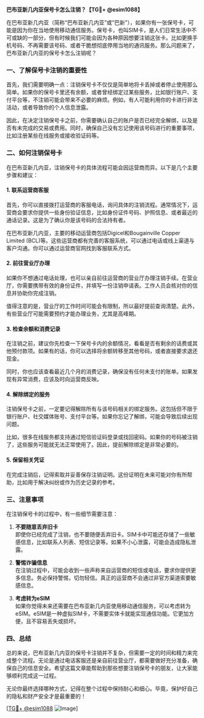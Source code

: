 **巴布亚新几内亚保号卡怎么注销？【TG💪+ @esim1088】**

在巴布亚新几内亚（简称“巴布亚新几内亚”或“巴新”），如果你有一张保号卡，可能是因为你在当地使用移动通信服务。保号卡，也叫SIM卡，是人们日常生活中不可或缺的一部分，但有时候我们可能会因为各种原因想要注销这张卡。比如更换手机号码、不再需要该号码、或者干脆想彻底停用当地的通讯服务。那么问题来了，巴布亚新几内亚的保号卡怎么注销呢？

### 一、了解保号卡注销的重要性

首先，我们需要明确一点：注销保号卡不仅仅是简单地将卡丢掉或者停止使用那么简单。如果你的保号卡里还有余额，或者曾经绑定过某些服务，比如银行账户、支付平台等，不注销可能会带来不必要的麻烦。例如，有人可能利用你的卡进行非法活动，或者导致你的个人信息泄露。

因此，在决定注销保号卡之前，你需要确认自己的账户是否已经完全解绑，以及是否有未完成的交易或费用。同时，确保自己没有忘记使用该号码进行的重要事项，比如注册某些在线服务或接收验证码等。

### 二、如何注销保号卡

在巴布亚新几内亚，注销保号卡的具体流程可能会因运营商而异。以下是几个主要步骤和建议：

#### 1. **联系运营商客服**
   首先，你可以直接拨打运营商的客服电话，询问具体的注销流程。通常情况下，运营商会要求你提供一些身份验证信息，比如身份证件号码、护照信息、或者最近的通话记录。这是为了确认你是该号码的合法持有者。

   在巴布亚新几内亚，主要的移动运营商包括Digicel和Bougainville Copper Limited (BCL)等。这些运营商都有完善的客服系统，可以通过电话或线上渠道与客户沟通。你可以通过运营商官网找到客服联系方式。

#### 2. **前往营业厅办理**
   如果你不想通过电话处理，也可以亲自前往运营商的营业厅办理注销手续。在营业厅，你需要携带有效的身份证件，并填写一份注销申请表。工作人员会核对你的信息并协助你完成注销。

   值得注意的是，营业厅的工作时间可能会有限制，所以最好提前查询清楚。此外，有些营业厅可能需要预约才能办理业务，尤其是高峰期。

#### 3. **检查余额和消费记录**
   在注销之前，建议你先检查一下保号卡内的余额情况，看看是否有剩余的话费或其他预付款项。如果有的话，你可以选择将余额转移至其他号码，或者直接要求退还现金。

   同时，你也应该查看最近几个月的消费记录，确保没有任何未支付的账单。如果发现有异常消费，应该及时向运营商反映。

#### 4. **解除绑定的服务**
   注销保号卡之前，一定要记得解除所有与该号码相关的绑定服务。这包括但不限于银行账户、社交媒体账号、支付平台等。如果你忘记了解绑，可能会导致后续出现问题。

   比如，很多在线服务都支持通过短信验证码登录或找回密码。如果你的号码被注销了，这些服务可能就无法正常使用了。因此，提前解除绑定是非常必要的。

#### 5. **保留相关凭证**
   在完成注销后，记得索取并妥善保存注销证明。这份证明在未来可能对你有所帮助，比如用于解决纠纷或作为历史记录的参考。

### 三、注意事项

在注销保号卡的过程中，有一些细节需要注意：

1. **不要随意丢弃旧卡**  
   即使你已经完成了注销，也不要随便丢弃旧卡。SIM卡中可能还存储了一些敏感信息，比如联系人列表、短信记录等。如果不小心泄露，可能会造成隐私泄露。

2. **警惕诈骗信息**  
   在注销过程中，可能会收到一些声称来自运营商的短信或电话，要求你提供更多信息。务必保持警惕，切勿轻信。真正的运营商不会通过非官方渠道索要敏感信息。

3. **考虑转为eSIM**  
   如果你觉得未来还需要在巴布亚新几内亚使用移动通信服务，可以考虑转为eSIM。eSIM是一种虚拟SIM卡，不需要实体卡就能实现通信功能。它更加方便，且不容易丢失或损坏。

### 四、总结

总的来说，巴布亚新几内亚的保号卡注销并不复杂，但需要一定的时间和精力来完成整个流程。无论是通过电话客服还是亲自前往营业厅，都需要做好充分准备，确保自己的信息安全。希望这篇文章能帮助到那些想要注销保号卡的朋友，让大家能够顺利完成这一过程。

无论你最终选择哪种方式，记得在整个过程中保持耐心和细心。毕竟，保护好自己的隐私和财产安全才是最重要的！

[[TG💪+ @esim1088](https://t.me/s/esim1088) ![Image](https://i.postimg.cc/4NQfJmqS/Snipaste-2025-05-13-00-14-12.png)]